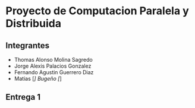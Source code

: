 # Proyecto de Computacion Paralela y Distribuida
## Integrantes
* Thomas Alonso Molina Sagredo
* Jorge Alexis Palacios Gonzalez
* Fernando Agustin Guerrero Diaz
* Matias [_] Bugeño [_]

## Entrega 1 

